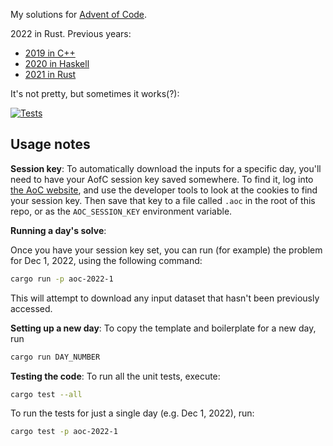 My solutions for [Advent of Code](https://adventofcode.com/).

2022 in Rust. Previous years:

- [2019 in C++](https://github.com/dfm/adventofcode/tree/2019)
- [2020 in Haskell](https://github.com/dfm/adventofcode/tree/2020)
- [2021 in Rust](https://github.com/dfm/adventofcode/tree/2021)

It's not pretty, but sometimes it works(?):

[![Tests](https://github.com/dfm/adventofcode/workflows/Tests/badge.svg)](https://github.com/dfm/adventofcode/actions?query=workflow%3ATests)

## Usage notes

**Session key**: To automatically download the inputs for a specific day, you'll
need to have your AofC session key saved somewhere. To find it, log into [the
AoC website](https://adventofcode.com), and use the developer tools to look at
the cookies to find your session key. Then save that key to a file called `.aoc`
in the root of this repo, or as the `AOC_SESSION_KEY` environment variable.

**Running a day's solve**:

Once you have your session key set, you can run (for example) the problem for
Dec 1, 2022, using the following command:

```bash
cargo run -p aoc-2022-1
```

This will attempt to download any input dataset that hasn't been previously
accessed.

**Setting up a new day**:
To copy the template and boilerplate for a new day, run

```bash
cargo run DAY_NUMBER
```

**Testing the code**:
To run all the unit tests, execute:

```bash
cargo test --all
```

To run the tests for just a single day (e.g. Dec 1, 2022), run:

```bash
cargo test -p aoc-2022-1
```
